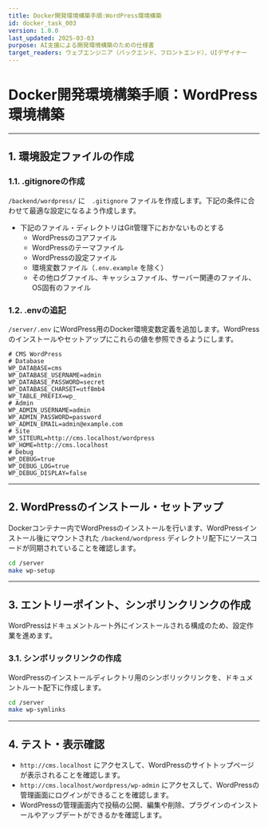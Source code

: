 ```yaml
---
title: Docker開発環境構築手順:WordPress環境構築
id: docker_task_003
version: 1.0.0
last_updated: 2025-03-03
purpose: AI支援による開発環境構築のための仕様書
target_readers: ウェブエンジニア（バックエンド、フロントエンド）、UIデザイナー
---
```


# Docker開発環境構築手順：WordPress環境構築

---

## 1. 環境設定ファイルの作成

### 1.1. .gitignoreの作成

`/backend/wordpress/` に　`.gitignore` ファイルを作成します。下記の条件に合わせて最適な設定になるよう作成します。

- 下記のファイル・ディレクトリはGit管理下におかないものとする
  - WordPressのコアファイル
  - WordPressのテーマファイル
  - WordPressの設定ファイル
  - 環境変数ファイル（`.env.example` を除く）
  - その他ログファイル、キャッシュファイル、サーバー関連のファイル、OS固有のファイル

### 1.2. .envの追記

`/server/.env` にWordPress用のDocker環境変数定義を追加します。WordPressのインストールやセットアップにこれらの値を参照できるようにします。

```env
# CMS WordPress
# Database
WP_DATABASE=cms
WP_DATABASE_USERNAME=admin
WP_DATABASE_PASSWORD=secret
WP_DATABASE_CHARSET=utf8mb4
WP_TABLE_PREFIX=wp_
# Admin
WP_ADMIN_USERNAME=admin
WP_ADMIN_PASSWORD=password
WP_ADMIN_EMAIL=admin@example.com
# Site
WP_SITEURL=http://cms.localhost/wordpress
WP_HOME=http://cms.localhost
# Debug
WP_DEBUG=true
WP_DEBUG_LOG=true
WP_DEBUG_DISPLAY=false
```

---

## 2. WordPressのインストール・セットアップ

Dockerコンテナー内でWordPressのインストールを行います、WordPressインストール後にマウントされた `/backend/wordpress` ディレクトリ配下にソースコードが同期されていることを確認します。

```bash
cd /server
make wp-setup
```

---

## 3. エントリーポイント、シンポリンクリンクの作成

WordPressはドキュメントルート外にインストールされる構成のため、設定作業を進めます。

### 3.1. シンボリックリンクの作成

WordPressのインストールディレクトリ用のシンボリックリンクを、ドキュメントルート配下に作成します。

```bash
cd /server
make wp-symlinks
```

---

## 4. テスト・表示確認

- `http://cms.localhost` にアクセスして、WordPressのサイトトップページが表示されることを確認します。
- `http://cms.localhost/wordpress/wp-admin` にアクセスして、WordPressの管理画面にログインができることを確認します。
- WordPressの管理画面内で投稿の公開、編集や削除、プラグインのインストールやアップデートができるかを確認します。
